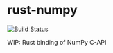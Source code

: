 rust-numpy
===========
[![Build Status](https://travis-ci.org/termoshtt/rust-numpy.svg?branch=master)](https://travis-ci.org/termoshtt/rust-numpy)

WIP: Rust binding of NumPy C-API
